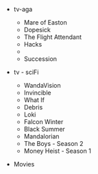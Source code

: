 - tv-aga
	- Mare of Easton
	- Dopesick
	- The Flight Attendant
	-  Hacks
	- 
	- Succession
	
- tv - sciFi
	- WandaVision
	- Invincible
	- What If
	- Debris
	- Loki
	- Falcon Winter
	- Black Summer
	- Mandalorian
	- The Boys - Season 2
	- Money Heist - Season 1

- Movies